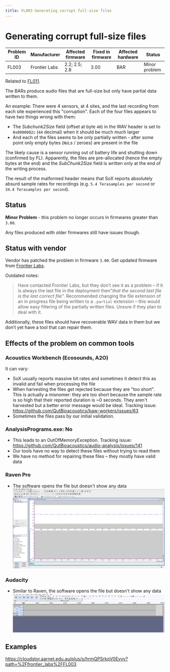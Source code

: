 ```yaml
---
title: FL003 Generating corrupt full-size files
---
```

# Generating corrupt full-size files

| Problem ID | Manufacturer  | Affected firmware | Fixed in firmware | Affected hardware | Status        |
| ---------- | ------------- | ----------------- | ----------------- | ----------------- | ------------- |
| FL003      | Frontier Labs | 2.2; 2.5; 2.8     | 3.00              | BAR               | Minor problem |

Related to [FL011](./FL011.md).

The BARs produce audio files that are full-size but only have partial data
written to them.

An example: There were 4 sensors, at 4 sites, and the last recording from each
site experienced this "corruption". Each of the four files appears to have two
things wrong with them:

-   The _Subchunk2Size_ field (offset at byte `40`) in the WAV header is set to
    `0x0000002c` (`44` decimal) when it should be much much larger
-   And each of the files seems to be only partially written - after some
    point only empty bytes (`NUL`s / zeroes) are present in the file

The likely cause is a sensor running out of battery life and shutting down
(confirmed by FL). Apparently, the files are pre-allocated (hence the empty
bytes at the end) and the _SubChunk2Size_ field is written only at the end of the
writing process.

The result of the malformed header means that SoX reports absolutely absurd
sample rates for recordings (e.g. `5.4 Terasamples per second` or 
`34.4 Terasamples per second`).

## Status

**Minor Problem** - this problem no longer occurs in firmwares greater than `3.00`.

Any files produced with older firmwares still have issues though.

## Status with vendor

Vendor has patched the problem in firmware `3.00`. Get updated firmware from [Frontier Labs](https://www.frontierlabs.com.au/software).

Outdated  notes:

> Have contacted Frontier Labs, but they don’t see it as a problem
– if it is always the last file in the deployment then"_that the second last
file is the last correct file_". Recommended changing the file extension of an in
progress file being written to a `.partial` extension – this would allow easy
filtering of the partially written files. Unsure if they plan to deal with it.

Additionally, these files should have recoverable WAV data in them but we don’t
yet have a tool that can repair them.

## Effects of the problem on common tools
### Acoustics Workbench (Ecosounds, A2O)
It can vary:

-   SoX usually reports massive bit rates and sometimes it detect
    this as invalid and fail when processing the file
-   When harvesting the files get rejected because they are "too short".
    This is actually a misnomer: they are too short because the sample rate is so high that their reported duration is ~0 seconds. They aren't harvested but a better error message would be ideal. Tracking issue:
    <https://github.com/QutBioacoustics/baw-workers/issues/63>
-   Sometimes the files pass by our initial validation. 

### AnalysisPrograms.exe: **No**
- This leads to an OutOfMemoryException. Tracking issue:
    <https://github.com/QutBioacoustics/audio-analysis/issues/141>
-  Our tools have no way to detect these files without trying to read them
-  We have no method for repairing these files – they mostly have valid
    data
    
### Raven Pro
- The software opens the file but doesn't show any data
![example FL003 on Raven](../media/FL003_raven.JPG)

### Audacity
- Similar to Raven, the software opens the file but doesn't show any data
![example FL003 on Audacity](../media/FL003_audacity.JPG)

## Examples

https://cloudstor.aarnet.edu.au/plus/s/hrmQPSrkqV0Evvv?path=%2Ffrontier_labs%2FFL003
